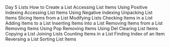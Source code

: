 Day 5
Lists
How to Create a List
Accessing List Items Using Positive Indexing
Accessing List Items Using Negative Indexing
Unpacking List Items
Slicing Items from a List
Modifying Lists
Checking Items in a List
Adding Items to a List
Inserting Items into a List
Removing Items from a List
Removing Items Using Pop
Removing Items Using Del
Clearing List Items
Copying a List
Joining Lists
Counting Items in a List
Finding Index of an Item
Reversing a List
Sorting List Items